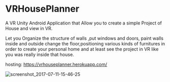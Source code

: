 # VRHousePlanner
A VR Unity Android Application that Allow you to create a simple Project of House and view in VR.

Let you Organize the structure of walls ,put windows and doors, paint walls inside and outside change the floor,positioning various kinds of furnitures in order to create your personal home and at least see the project in VR like you was really inside that house.

hosting: https://vrhouseplanner.herokuapp.com/

![screenshot_2017-07-11-15-46-25](https://user-images.githubusercontent.com/30373288/31865289-e5f2d350-b76c-11e7-92fe-4d8c9b8b912e.png)
